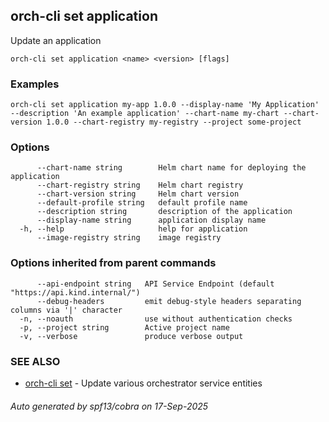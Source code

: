 ## orch-cli set application

Update an application

```
orch-cli set application <name> <version> [flags]
```

### Examples

```
orch-cli set application my-app 1.0.0 --display-name 'My Application' --description 'An example application' --chart-name my-chart --chart-version 1.0.0 --chart-registry my-registry --project some-project
```

### Options

```
      --chart-name string        Helm chart name for deploying the application
      --chart-registry string    Helm chart registry
      --chart-version string     Helm chart version
      --default-profile string   default profile name
      --description string       description of the application
      --display-name string      application display name
  -h, --help                     help for application
      --image-registry string    image registry
```

### Options inherited from parent commands

```
      --api-endpoint string   API Service Endpoint (default "https://api.kind.internal/")
      --debug-headers         emit debug-style headers separating columns via '|' character
  -n, --noauth                use without authentication checks
  -p, --project string        Active project name
  -v, --verbose               produce verbose output
```

### SEE ALSO

* [orch-cli set](orch-cli_set.md)	 - Update various orchestrator service entities

###### Auto generated by spf13/cobra on 17-Sep-2025
